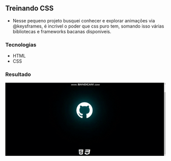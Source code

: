 ## Treinando CSS

- Nesse pequeno projeto busquei conhecer e explorar animações via @keysframes, é incrivel o poder que css puro tem, somando isso várias bibliotecas e frameworks bacanas disponiveis.

### Tecnologias

- HTML
- CSS

### Resultado

![](https://github.com/luizclaudiolc/efeitos-no-css/blob/main/img/github.gif)
